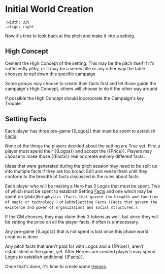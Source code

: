 # Initial World Creation


```{image} ../_static/city.jpg
:width: 33%
:align: right
```

Now it's time to look back at the pitch and make it into a setting.

## High Concept

Cement the High Concept of the setting.  This may be the pitch itself
if it's sufficiently pithy, or it may be a series title or any other 
way the table chooses to nail down this specific campaign.  

Some groups may choose to create their facts first and let those 
guide the campaign's High Concept, others will choose to do it 
the other way around.  

If possible the High Concept should incorporate the Campaign's 
key Trouble.  

## Setting Facts

Each player has three pre-game {{Logos}} that must
be spent to establish [Facts](facts.md).

None of the things the players decided about the setting
are True yet.  First a player must spend their {{Logos}} and 
accept the {{Price}}. Players may choose to make those {{Facts}}
real or create entirely different facts.

Ideas that were generated during the pitch session may need
to be split up into multiple facts if they are too broad. 
Edit and revise them until they conform to the breadth 
of facts discussed in the rules about facts.

Each player who will be making a
Hero has 3 Logos that must be spent. Two of which
must be spent to establish Setting 
[Facts](facts.md) and one which
may be spent on 
{abbr}`Metaphysics (Facts that govern the breadth and function of magic or technology.)` or 
{abbr}`Setting Facts (Facts that govern the existence and power of organizations and social structures.)`.

If the GM chooses, they may claim their 3 tokens as well, but
since they will be setting the price on all the player facts,
if often is unnecessary. 

Any pre-game {{Logos}} that is not spent is lost once this phase 
world creation is done. 

Any pitch facts that aren't paid for with Logos and a 
{{Price}}, aren’t established in the game, yet. 
After Heroes are created player’s may spend Logos to establish 
additional {{Facts}}.

Once that's done, it's time to create some [Heroes](../hero_creation/character_creation.md).